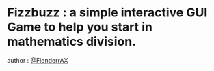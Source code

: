 # Fizzbuzz : a simple interactive GUI Game to help you start in mathematics division.


author : [@FlenderrAX](https://github.com/FlenderrAX)